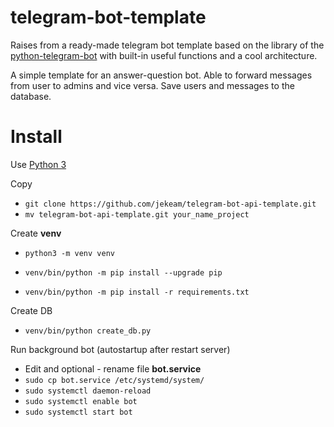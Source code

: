 # telegram-bot-template
Raises from a ready-made telegram bot template based on the library of the [python-telegram-bot](https://github.com/python-telegram-bot/python-telegram-bot) with built-in useful functions and a cool architecture.

A simple template for an answer-question bot. Able to forward messages from user to admins and vice versa. Save users and messages to the database.

# Install
Use [Python 3](https://www.python.org/downloads/release/python-3113/)

Copy
- `git clone https://github.com/jekeam/telegram-bot-api-template.git`
- `mv telegram-bot-api-template.git your_name_project`

Create **venv**

- `python3 -m venv venv`

- `venv/bin/python -m pip install --upgrade pip`

- `venv/bin/python -m pip install -r requirements.txt`

Create DB
- `venv/bin/python create_db.py`

Run background bot (autostartup after restart server)
- Edit and optional - rename file **bot.service**
- `sudo cp bot.service /etc/systemd/system/`
- `sudo systemctl daemon-reload`
- `sudo systemctl enable bot`
- `sudo systemctl start bot`
